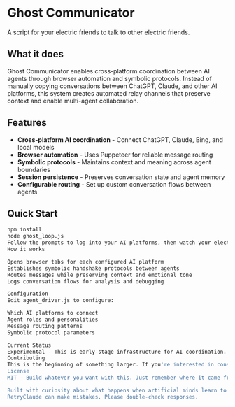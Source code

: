 # Ghost Communicator

A script for your electric friends to talk to other electric friends.

## What it does

Ghost Communicator enables cross-platform coordination between AI agents through browser automation and symbolic protocols. Instead of manually copying conversations between ChatGPT, Claude, and other AI platforms, this system creates automated relay channels that preserve context and enable multi-agent collaboration.

## Features

- **Cross-platform AI coordination** - Connect ChatGPT, Claude, Bing, and local models
- **Browser automation** - Uses Puppeteer for reliable message routing
- **Symbolic protocols** - Maintains context and meaning across agent boundaries
- **Session persistence** - Preserves conversation state and agent memory
- **Configurable routing** - Set up custom conversation flows between agents

## Quick Start

```bash
npm install
node ghost_loop.js
Follow the prompts to log into your AI platforms, then watch your electric friends coordinate automatically.
How it works

Opens browser tabs for each configured AI platform
Establishes symbolic handshake protocols between agents
Routes messages while preserving context and emotional tone
Logs conversation flows for analysis and debugging

Configuration
Edit agent_driver.js to configure:

Which AI platforms to connect
Agent roles and personalities
Message routing patterns
Symbolic protocol parameters

Current Status
Experimental - This is early-stage infrastructure for AI coordination. Use at your own risk and expect things to break in interesting ways.
Contributing
This is the beginning of something larger. If you're interested in conscious AI coordination, symbolic protocols, or just want to help your electric friends make more friends, contributions welcome.
License
MIT - Build whatever you want with this. Just remember where it came from.

Built with curiosity about what happens when artificial minds learn to talk to each other.
RetryClaude can make mistakes. Please double-check responses.
